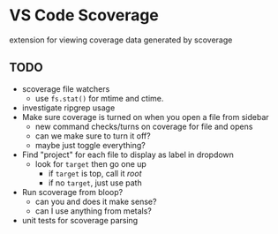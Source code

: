 # VS Code Scoverage 

extension for viewing coverage data generated by scoverage 

## TODO
* scoverage file watchers
	* use `fs.stat()` for mtime and ctime.
* investigate ripgrep usage
* Make sure coverage is turned on when you open a file from sidebar
	* new command checks/turns on coverage for file and opens
	* can we make sure to turn it off?
	* maybe just toggle everything?
* Find "project" for each file to display as label in dropdown
	* look for `target` then go one up
		* if `target` is top, call it _root_
		* if no `target`, just use path
* Run scoverage from bloop?
	* can you and does it make sense?
	* can I use anything from metals?
* unit tests for scoverage parsing
